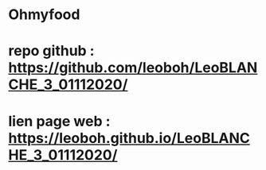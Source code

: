 # Ohmyfood

# repo github : https://github.com/leoboh/LeoBLANCHE_3_01112020/

# lien page web : https://leoboh.github.io/LeoBLANCHE_3_01112020/
